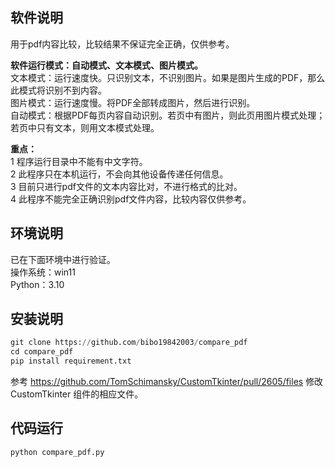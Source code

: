 ## 软件说明
用于pdf内容比较，比较结果不保证完全正确，仅供参考。  
  
**软件运行模式：自动模式、文本模式、图片模式。**  
文本模式：运行速度快。只识别文本，不识别图片。如果是图片生成的PDF，那么此模式将识别不到内容。  
图片模式：运行速度慢。将PDF全部转成图片，然后进行识别。  
自动模式：根据PDF每页内容自动识别。若页中有图片，则此页用图片模式处理；若页中只有文本，则用文本模式处理。  

**重点：**  
1 程序运行目录中不能有中文字符。  
2 此程序只在本机运行，不会向其他设备传递任何信息。  
3 目前只进行pdf文件的文本内容比对，不进行格式的比对。  
4 此程序不能完全正确识别pdf文件内容，比较内容仅供参考。  

## 环境说明
已在下面环境中进行验证。  
操作系统：win11  
Python：3.10  

## 安装说明
```py
git clone https://github.com/bibo19842003/compare_pdf
cd compare_pdf
pip install requirement.txt
```
参考 https://github.com/TomSchimansky/CustomTkinter/pull/2605/files 修改 CustomTkinter 组件的相应文件。  

## 代码运行
```py
python compare_pdf.py
```
